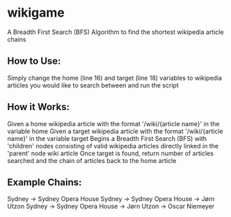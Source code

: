 # wikigame
A Breadth First Search (BFS) Algorithm to find the shortest wikipedia article chains

## How to Use:
Simply change the home (line 16) and target (line 18) variables to wikipedia articles you would like to search between and run the script

## How it Works:
Given a home wikipedia article with the format '/wiki/{article name}' in the variable home
Given a target wikipedia article with the format '/wiki/{article name}' in the variable target
Begins a Breadth First Search (BFS) with 'children' nodes consisting of valid wikipedia articles directly linked in the 'parent' node wiki article
Once target is found, return number of articles searched and the chain of articles back to the home article

## Example Chains:
Sydney -> Sydney Opera House
Sydney -> Sydney Opera House -> Jørn Utzon
Sydney -> Sydney Opera House -> Jørn Utzon -> Oscar Niemeyer
